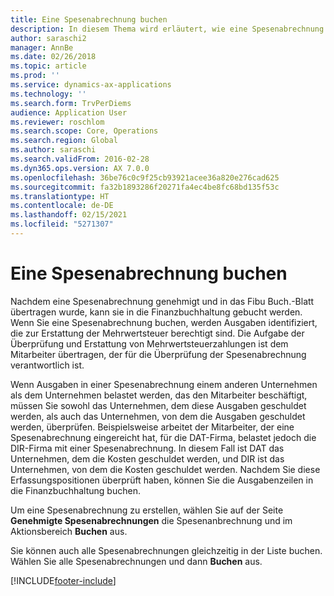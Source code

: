 ```yaml
---
title: Eine Spesenabrechnung buchen
description: In diesem Thema wird erläutert, wie eine Spesenabrechnung in die Finanzbuchhaltung gebucht wird.
author: saraschi2
manager: AnnBe
ms.date: 02/26/2018
ms.topic: article
ms.prod: ''
ms.service: dynamics-ax-applications
ms.technology: ''
ms.search.form: TrvPerDiems
audience: Application User
ms.reviewer: roschlom
ms.search.scope: Core, Operations
ms.search.region: Global
ms.author: saraschi
ms.search.validFrom: 2016-02-28
ms.dyn365.ops.version: AX 7.0.0
ms.openlocfilehash: 36be76c0c9f25cb93921acee36a820e276cad625
ms.sourcegitcommit: fa32b1893286f20271fa4ec4be8fc68bd135f53c
ms.translationtype: HT
ms.contentlocale: de-DE
ms.lasthandoff: 02/15/2021
ms.locfileid: "5271307"
---
```

# <a name="post-an-expense-report"></a>Eine Spesenabrechnung buchen

Nachdem eine Spesenabrechnung genehmigt und in das Fibu Buch.-Blatt übertragen wurde, kann sie in die Finanzbuchhaltung gebucht werden. Wenn Sie eine Spesenabrechnung buchen, werden Ausgaben identifiziert, die zur Erstattung der Mehrwertsteuer berechtigt sind. Die Aufgabe der Überprüfung und Erstattung von Mehrwertsteuerzahlungen ist dem Mitarbeiter übertragen, der für die Überprüfung der Spesenabrechnung verantwortlich ist.

Wenn Ausgaben in einer Spesenabrechnung einem anderen Unternehmen als dem Unternehmen belastet werden, das den Mitarbeiter beschäftigt, müssen Sie sowohl das Unternehmen, dem diese Ausgaben geschuldet werden, als auch das Unternehmen, von dem die Ausgaben geschuldet werden, überprüfen. Beispielsweise arbeitet der Mitarbeiter, der eine Spesenabrechnung eingereicht hat, für die DAT-Firma, belastet jedoch die DIR-Firma mit einer Spesenabrechnung. In diesem Fall ist DAT das Unternehmen, dem die Kosten geschuldet werden, und DIR ist das Unternehmen, von dem die Kosten geschuldet werden. Nachdem Sie diese Erfassungspositionen überprüft haben, können Sie die Ausgabenzeilen in die Finanzbuchhaltung buchen.

Um eine Spesenabrechnung zu erstellen, wählen Sie auf der Seite **Genehmigte Spesenabrechnungen** die Spesenanbrechnung und im Aktionsbereich **Buchen** aus.

Sie können auch alle Spesenabrechnungen gleichzeitig in der Liste buchen. Wählen Sie alle Spesenabrechnungen und dann **Buchen** aus.


[!INCLUDE[footer-include](../includes/footer-banner.md)]